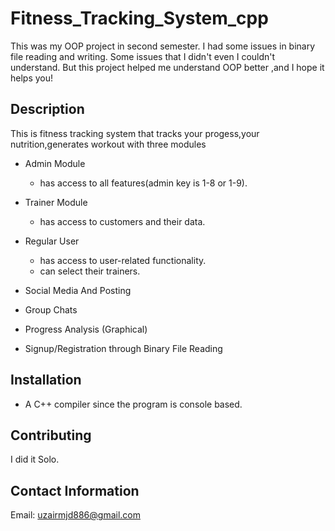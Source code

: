 # Fitness_Tracking_System_cpp
This was my OOP project in second semester. I had some issues in binary file reading and writing. Some issues that I didn't even I couldn't understand. But this project helped me understand OOP better ,and I hope it helps you!

## Description
This is fitness tracking system that tracks your progess,your nutrition,generates workout with three modules
- Admin Module
  - has access to all features(admin key is 1-8 or 1-9).
- Trainer Module
  - has access to customers and their data.
- Regular User
  - has access to user-related functionality.
  - can select their trainers.

- Social Media And Posting
- Group Chats
- Progress Analysis (Graphical)
- Signup/Registration through Binary File Reading

## Installation
- A C++ compiler since the program is console based.

## Contributing
I did it Solo.

## Contact Information
Email: uzairmjd886@gmail.com

